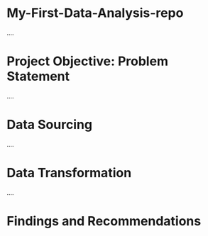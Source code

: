 # My-First-Data-Analysis-repo

....
# Project Objective: Problem Statement



....
# Data Sourcing



....
# Data Transformation



....
# Findings and Recommendations 
